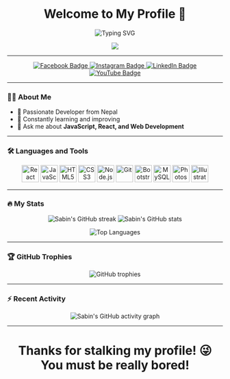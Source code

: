 <h1 align="center">Welcome to My Profile 👋</h1>

<p align="center">
  <img src="https://readme-typing-svg.demolab.com?font=Fira+Code&size=30&pause=1000&color=4A90E2&center=true&vCenter=true&width=600&lines=Hello+World;I+am+Sabin+Paudel;Full-Stack+Developer;Loves+Coding+and+Football" alt="Typing SVG" />
</p>

<div align="center">
  <img src="https://profile-counter.glitch.me/Sabin404/count.svg?" />
</div>

---

<div align="center">
  <a href="https://www.facebook.com/paudelsabin10" target="_blank">
    <img src="https://img.shields.io/badge/Facebook-1877F2?style=for-the-badge&logo=facebook&logoColor=white" alt="Facebook Badge"/>
  </a>
  <a href="https://www.instagram.com/sabinpaudel_" target="_blank">
    <img src="https://img.shields.io/badge/Instagram-E4405F?style=for-the-badge&logo=instagram&logoColor=white" alt="Instagram Badge"/>
  </a>
  <a href="https://www.linkedin.com/in/sabin-paudel-188795280/" target="_blank">
    <img src="https://img.shields.io/badge/LinkedIn-0A66C2?style=for-the-badge&logo=linkedin&logoColor=white" alt="LinkedIn Badge"/>
  </a>
  <a href="https://www.youtube.com/channel/UCUfL03WtZfBEdLKplRHEoyQ" target="_blank">
    <img src="https://img.shields.io/badge/YouTube-FF0000?style=for-the-badge&logo=youtube&logoColor=white" alt="YouTube Badge"/>
  </a>
</div>

---

### 👨‍💻 About Me
- 🚀 Passionate Developer from Nepal
- 🌱 Constantly learning and improving
- 💬 Ask me about **JavaScript, React, and Web Development**

---

### 🛠 Languages and Tools
<p align="center">
  <img src="https://cdn.jsdelivr.net/gh/devicons/devicon/icons/react/react-original.svg" height="40" alt="React" />
  <img src="https://cdn.jsdelivr.net/gh/devicons/devicon/icons/javascript/javascript-original.svg" height="40" alt="JavaScript" />
  <img src="https://cdn.jsdelivr.net/gh/devicons/devicon/icons/html5/html5-original.svg" height="40" alt="HTML5" />
  <img src="https://cdn.jsdelivr.net/gh/devicons/devicon/icons/css3/css3-original.svg" height="40" alt="CSS3" />
  <img src="https://cdn.jsdelivr.net/gh/devicons/devicon/icons/nodejs/nodejs-original.svg" height="40" alt="Node.js" />
  <img src="https://cdn.jsdelivr.net/gh/devicons/devicon/icons/git/git-original.svg" height="40" alt="Git" />
  <img src="https://cdn.jsdelivr.net/gh/devicons/devicon/icons/bootstrap/bootstrap-original.svg" height="40" alt="Bootstrap" />
  <img src="https://cdn.jsdelivr.net/gh/devicons/devicon/icons/mysql/mysql-original.svg" height="40" alt="MySQL" />
  <img src="https://cdn.jsdelivr.net/gh/devicons/devicon/icons/photoshop/photoshop-plain.svg" height="40" alt="Photoshop" />
  <img src="https://cdn.jsdelivr.net/gh/devicons/devicon/icons/illustrator/illustrator-plain.svg" height="40" alt="Illustrator" />
</p>

---

### 🔥 My Stats

<p align="center">
  <img src="https://github-readme-streak-stats.herokuapp.com?user=Sabin404&theme=blue-green&hide_border=true" alt="Sabin's GitHub streak" />
  <img src="https://github-readme-stats.vercel.app/api?username=Sabin404&show_icons=true&theme=blue-green&hide_border=true" alt="Sabin's GitHub stats" />
</p>

<p align="center">
  <img src="https://github-readme-stats.vercel.app/api/top-langs/?username=Sabin404&layout=compact&theme=blue-green&hide_border=true" alt="Top Languages" />
</p>

---

### 🏆 GitHub Trophies
<p align="center">
  <img src="https://github-profile-trophy.vercel.app/?username=Sabin404&theme=onestar&no-frame=true&row=1&column=7" alt="GitHub trophies" />
</p>

---

### ⚡ Recent Activity

<p align="center">
  <img src="https://github-readme-activity-graph.vercel.app/graph?username=Sabin404&theme=react-dark&hide_border=true&area=true" alt="Sabin's GitHub activity graph" />
</p>

---

<h1 align="center"><strong>Thanks for stalking my profile! 😜 You must be really bored!</strong></h1>
